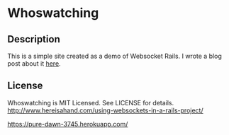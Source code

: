 # Whoswatching

## Description

This is a simple site created as a demo of Websocket Rails. I wrote a blog post about it [here](http://www.hereisahand.com/using-websockets-in-a-rails-project/).

## License

Whoswatching is MIT Licensed. See LICENSE for details.
http://www.hereisahand.com/using-websockets-in-a-rails-project/

https://pure-dawn-3745.herokuapp.com/

